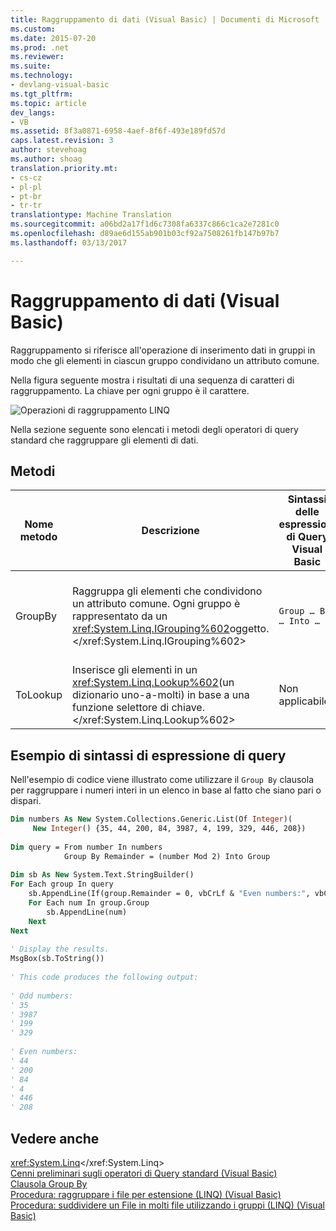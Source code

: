 ```yaml
---
title: Raggruppamento di dati (Visual Basic) | Documenti di Microsoft
ms.custom: 
ms.date: 2015-07-20
ms.prod: .net
ms.reviewer: 
ms.suite: 
ms.technology:
- devlang-visual-basic
ms.tgt_pltfrm: 
ms.topic: article
dev_langs:
- VB
ms.assetid: 8f3a0871-6958-4aef-8f6f-493e189fd57d
caps.latest.revision: 3
author: stevehoag
ms.author: shoag
translation.priority.mt:
- cs-cz
- pl-pl
- pt-br
- tr-tr
translationtype: Machine Translation
ms.sourcegitcommit: a06bd2a17f1d6c7308fa6337c866c1ca2e7281c0
ms.openlocfilehash: d89ae6d155ab901b03cf92a7508261fb147b97b7
ms.lasthandoff: 03/13/2017

---
```

# <a name="grouping-data-visual-basic"></a>Raggruppamento di dati (Visual Basic)
Raggruppamento si riferisce all'operazione di inserimento dati in gruppi in modo che gli elementi in ciascun gruppo condividano un attributo comune.  
  
 Nella figura seguente mostra i risultati di una sequenza di caratteri di raggruppamento. La chiave per ogni gruppo è il carattere.  
  
 ![Operazioni di raggruppamento LINQ](../../../../csharp/programming-guide/concepts/linq/media/linq_group.png "LINQ_Group")  
  
 Nella sezione seguente sono elencati i metodi degli operatori di query standard che raggruppare gli elementi di dati.  
  
## <a name="methods"></a>Metodi  
  
|Nome metodo|Descrizione|Sintassi delle espressioni di Query Visual Basic|Altre informazioni|  
|-----------------|-----------------|------------------------------------------|----------------------|  
|GroupBy|Raggruppa gli elementi che condividono un attributo comune. Ogni gruppo è rappresentato da un <xref:System.Linq.IGrouping%602>oggetto.</xref:System.Linq.IGrouping%602>|`Group … By … Into …`|<xref:System.Linq.Enumerable.GroupBy%2A?displayProperty=fullName></xref:System.Linq.Enumerable.GroupBy%2A?displayProperty=fullName><br /><br /> <xref:System.Linq.Queryable.GroupBy%2A?displayProperty=fullName></xref:System.Linq.Queryable.GroupBy%2A?displayProperty=fullName>|  
|ToLookup|Inserisce gli elementi in un <xref:System.Linq.Lookup%602>(un dizionario uno-a-molti) in base a una funzione selettore di chiave.</xref:System.Linq.Lookup%602>|Non applicabile.|<xref:System.Linq.Enumerable.ToLookup%2A?displayProperty=fullName></xref:System.Linq.Enumerable.ToLookup%2A?displayProperty=fullName>|  
  
## <a name="query-expression-syntax-example"></a>Esempio di sintassi di espressione di query  
 Nell'esempio di codice viene illustrato come utilizzare il `Group By` clausola per raggruppare i numeri interi in un elenco in base al fatto che siano pari o dispari.  
  
```vb  
Dim numbers As New System.Collections.Generic.List(Of Integer)(  
     New Integer() {35, 44, 200, 84, 3987, 4, 199, 329, 446, 208})  
  
Dim query = From number In numbers   
            Group By Remainder = (number Mod 2) Into Group  
  
Dim sb As New System.Text.StringBuilder()  
For Each group In query  
    sb.AppendLine(If(group.Remainder = 0, vbCrLf & "Even numbers:", vbCrLf & "Odd numbers:"))  
    For Each num In group.Group  
        sb.AppendLine(num)  
    Next  
Next  
  
' Display the results.  
MsgBox(sb.ToString())  
  
' This code produces the following output:  
  
' Odd numbers:  
' 35  
' 3987  
' 199  
' 329  
  
' Even numbers:  
' 44  
' 200  
' 84  
' 4  
' 446  
' 208  
```  
  
## <a name="see-also"></a>Vedere anche  
 <xref:System.Linq></xref:System.Linq>   
 [Cenni preliminari sugli operatori di Query standard (Visual Basic)](../../../../visual-basic/programming-guide/concepts/linq/standard-query-operators-overview.md)   
 [Clausola Group By](../../../../visual-basic/language-reference/queries/group-by-clause.md)   
 [Procedura: raggruppare i file per estensione (LINQ) (Visual Basic)](../../../../visual-basic/programming-guide/concepts/linq/how-to-group-files-by-extension-linq.md)   
 [Procedura: suddividere un File in molti file utilizzando i gruppi (LINQ) (Visual Basic)](../../../../visual-basic/programming-guide/concepts/linq/how-to-split-a-file-into-many-files-by-using-groups-linq.md)
